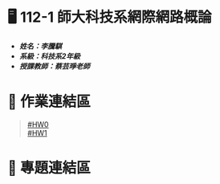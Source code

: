 # :desktop_computer: 112-1 師大科技系網際網路概論
* <em><strong>姓名：李騰騏
* 系級：科技系2年級 
* 授課教師：蔡芸琤老師</strong></em>
# :page_facing_up: 作業連結區
> [#HW0](https://youtu.be/diTJ-WkDRdQ)  
> [#HW1](https://mason45ok.github.io/MyWeb/)
# :file_folder: 專題連結區

